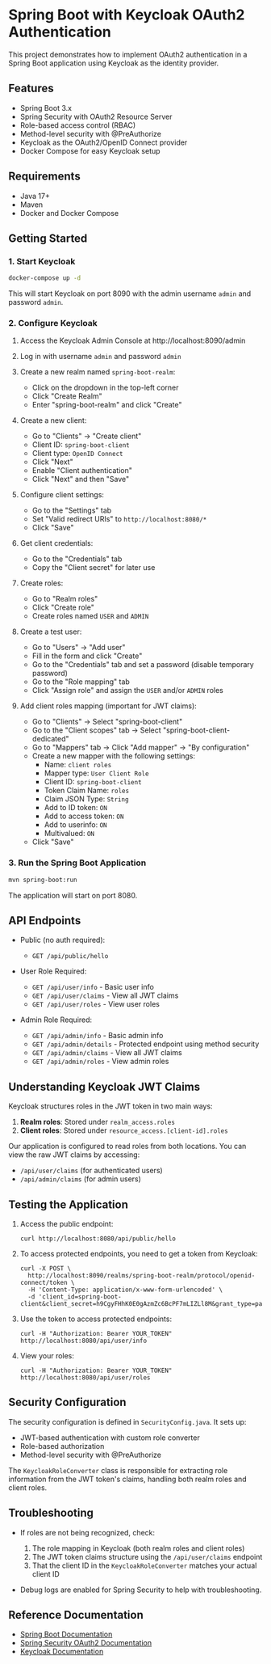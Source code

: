 # Spring Boot with Keycloak OAuth2 Authentication

This project demonstrates how to implement OAuth2 authentication in a Spring Boot application using Keycloak as the identity provider.

## Features

- Spring Boot 3.x
- Spring Security with OAuth2 Resource Server
- Role-based access control (RBAC)
- Method-level security with @PreAuthorize
- Keycloak as the OAuth2/OpenID Connect provider
- Docker Compose for easy Keycloak setup

## Requirements

- Java 17+
- Maven
- Docker and Docker Compose

## Getting Started

### 1. Start Keycloak

```bash
docker-compose up -d
```

This will start Keycloak on port 8090 with the admin username `admin` and password `admin`.

### 2. Configure Keycloak

1. Access the Keycloak Admin Console at http://localhost:8090/admin
2. Log in with username `admin` and password `admin`
3. Create a new realm named `spring-boot-realm`:
   - Click on the dropdown in the top-left corner
   - Click "Create Realm"
   - Enter "spring-boot-realm" and click "Create"

4. Create a new client:
   - Go to "Clients" → "Create client"
   - Client ID: `spring-boot-client`
   - Client type: `OpenID Connect`
   - Click "Next"
   - Enable "Client authentication" 
   - Click "Next" and then "Save"

5. Configure client settings:
   - Go to the "Settings" tab
   - Set "Valid redirect URIs" to `http://localhost:8080/*`
   - Click "Save"

6. Get client credentials:
   - Go to the "Credentials" tab
   - Copy the "Client secret" for later use

7. Create roles:
   - Go to "Realm roles"
   - Click "Create role"
   - Create roles named `USER` and `ADMIN`

8. Create a test user:
   - Go to "Users" → "Add user"
   - Fill in the form and click "Create"
   - Go to the "Credentials" tab and set a password (disable temporary password)
   - Go to the "Role mapping" tab
   - Click "Assign role" and assign the `USER` and/or `ADMIN` roles

9. Add client roles mapping (important for JWT claims):
   - Go to "Clients" → Select "spring-boot-client"
   - Go to the "Client scopes" tab → Select "spring-boot-client-dedicated"
   - Go to "Mappers" tab → Click "Add mapper" → "By configuration"
   - Create a new mapper with the following settings:
     - Name: `client roles`
     - Mapper type: `User Client Role`
     - Client ID: `spring-boot-client`
     - Token Claim Name: `roles`
     - Claim JSON Type: `String`
     - Add to ID token: `ON`
     - Add to access token: `ON`
     - Add to userinfo: `ON`
     - Multivalued: `ON`
   - Click "Save"

### 3. Run the Spring Boot Application

```bash
mvn spring-boot:run
```

The application will start on port 8080.

## API Endpoints

- Public (no auth required): 
  - `GET /api/public/hello`

- User Role Required:
  - `GET /api/user/info` - Basic user info
  - `GET /api/user/claims` - View all JWT claims
  - `GET /api/user/roles` - View user roles

- Admin Role Required:
  - `GET /api/admin/info` - Basic admin info
  - `GET /api/admin/details` - Protected endpoint using method security
  - `GET /api/admin/claims` - View all JWT claims
  - `GET /api/admin/roles` - View admin roles

## Understanding Keycloak JWT Claims

Keycloak structures roles in the JWT token in two main ways:

1. **Realm roles**: Stored under `realm_access.roles`
2. **Client roles**: Stored under `resource_access.[client-id].roles`

Our application is configured to read roles from both locations. You can view the raw JWT claims by accessing:
- `/api/user/claims` (for authenticated users)
- `/api/admin/claims` (for admin users)

## Testing the Application

1. Access the public endpoint:
   ```
   curl http://localhost:8080/api/public/hello
   ```

2. To access protected endpoints, you need to get a token from Keycloak:
   ```
   curl -X POST \
     http://localhost:8090/realms/spring-boot-realm/protocol/openid-connect/token \
     -H 'Content-Type: application/x-www-form-urlencoded' \
     -d 'client_id=spring-boot-client&client_secret=h9CgyFHhK0E0gAzmZc6BcPF7mLIZLl8M&grant_type=password&username=YOUR_USERNAME&password=YOUR_PASSWORD'
   ```

3. Use the token to access protected endpoints:
   ```
   curl -H "Authorization: Bearer YOUR_TOKEN" http://localhost:8080/api/user/info
   ```

4. View your roles:
   ```
   curl -H "Authorization: Bearer YOUR_TOKEN" http://localhost:8080/api/user/roles
   ```

## Security Configuration

The security configuration is defined in `SecurityConfig.java`. It sets up:
- JWT-based authentication with custom role converter
- Role-based authorization
- Method-level security with @PreAuthorize

The `KeycloakRoleConverter` class is responsible for extracting role information from the JWT token's claims, handling both realm roles and client roles.

## Troubleshooting

- If roles are not being recognized, check:
  1. The role mapping in Keycloak (both realm roles and client roles)
  2. The JWT token claims structure using the `/api/user/claims` endpoint
  3. That the client ID in the `KeycloakRoleConverter` matches your actual client ID

- Debug logs are enabled for Spring Security to help with troubleshooting.

## Reference Documentation

- [Spring Boot Documentation](https://docs.spring.io/spring-boot/docs/current/reference/htmlsingle/)
- [Spring Security OAuth2 Documentation](https://docs.spring.io/spring-security/reference/servlet/oauth2/index.html)
- [Keycloak Documentation](https://www.keycloak.org/documentation) 
